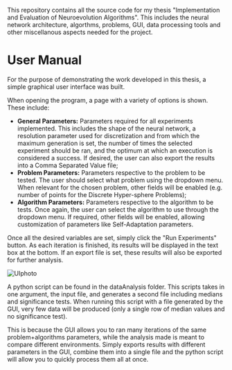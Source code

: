 This repository contains all the source code for my thesis "Implementation and Evaluation of Neuroevolution Algorithms".
This includes the neural network architecture, algorthms, problems, GUI, data processing tools and other miscellanous aspects needed for the project.


# User Manual
For the purpose of demonstrating the work developed in this thesis, a simple graphical user interface was built.

When opening the program, a page with a variety of options is shown. These include:
 - **General Parameters:** Parameters required for all experiments implemented. This includes the shape of the neural network, a resolution parameter used for discretization and from which the maximum generation is set, the number of times the selected experiment should be ran, and the optimum at which an execution is considered a success. If desired, the user can also export the results into a Comma Separated Value file;
 - **Problem Parameters:** Parameters respective to the problem to be tested. The user should select what problem using the dropdown menu. When relevant for the chosen problem, other fields will be enabled (e.g. number of points for the Discrete Hyper-sphere Problems);
  - **Algorithm Parameters:** Parameters respective to the algorithm to be tests. Once again, the user can select the algorithm to use through the dropdown menu. If required, other fields will be enabled, allowing customization of parameters like Self-Adaptation parameters.

Once all the desired variables are set, simply click the "Run Experiments" button. As each iteration is finished, its results will be displayed in the text box at the bottom.
If an export file is set, these results will also be exported for further analysis.

![UIphoto](https://github.com/simoesd/implementation_na/assets/73197594/2cfdd6cf-f850-4d89-9c1f-314251c15114)

A python script can be found in the dataAnalysis folder. This scripts takes in one argument, the input file, and generates a second file including medians and significance tests.
When running this script with a file generated by the GUI, very few data will be produced (only a single row of median values and no significance test).

This is because the GUI allows you to ran many iterations of the same problem+algorithms parameters, while the analysis made is meant to compare different environments.
Simply exports results with different parameters in the GUI, combine them into a single file and the python script will allow you to quickly process them all at once.
